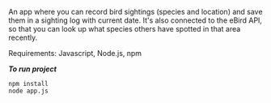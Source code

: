 An app where you can record bird sightings (species and location) and save them in a sighting log with current date. It's also connected to the eBird API, so that you can look up what species others have spotted in that area recently.

Requirements: Javascript, Node.js, npm

***To run project***

```
npm install
node app.js

```
